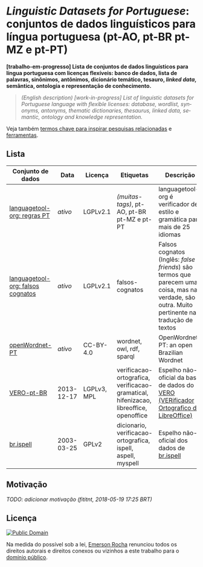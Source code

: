 # _Linguistic Datasets for Portuguese_: conjuntos de dados linguísticos para língua portuguesa (pt-AO, pt-BR pt-MZ e pt-PT)
**[trabalho-em-progresso] Lista de conjuntos de dados linguísticos para língua
portuguesa com licenças flexíveis: banco de dados, lista de palavras, sinônimos,
antônimos, dicionário temático, tesauro, _linked data_, semântica, ontologia e
representação de conhecimento.**

<blockquote><em lang="en">
(English description) [work-in-progress] List of linguistic datasets for Portuguese
language with flexible licenses: database, wordlist, synonyms, antonyms,
thematic dictionaries, thesaurus, linked data, semantic, ontology and
knowledge representation.
</em></blockquote>

Veja também [termos chave para inspirar pesquisas relacionadas](termos-chave.md)
e [ferramentas](ferramentas.md).

## Lista

| Conjunto de dados | Data | Licença | Etiquetas | Descrição |
| --- | --- | --- | --- | --- |
| [languagetool-org: regras PT](https://github.com/languagetool-org/languagetool/tree/master/languagetool-language-modules/pt/src/main/resources/org/languagetool/rules/pt) | _ativo_ | LGPLv2.1 |  _(muitas-tags)_, pt-AO, pt-BR pt-MZ e pt-PT | languagetool-org é verificador de estilo e gramática para mais de 25 idiomas |
| [languagetool-org: falsos cognatos](https://github.com/languagetool-org/languagetool/blob/master/languagetool-core/src/main/resources/org/languagetool/rules/false-friends.xml) | _ativo_ | LGPLv2.1 | falsos-cognatos | Falsos cognatos (Inglês: _false friends_) são termos que parecem uma coisa, mas na verdade, são outra. Muito pertinente na tradução de textos |
| [openWordnet-PT](https://github.com/own-pt/openWordnet-PT) | _ativo_ | CC-BY-4.0 | wordnet, owl, rdf, sparql | OpenWordnet-PT: an open Brazilian Wordnet |
| [VERO-pt-BR](https://github.com/fititnt/VERO-pt-BR_verificador-ortografico-portugues-brasileiro) | 2013-12-17 | LGPLv3, MPL | verificacao-ortografica, verificacao-gramatical, hifenizacao, libreoffice, openoffice | Espelho não-oficial da base de dados do [VERO (VERificador Ortografico do LibreOffice)](https://pt-br.libreoffice.org/projetos/vero) |
| [br.ispell](https://github.com/fititnt/br.ispell) | 2003-03-25 | GPLv2 | dicionario, verificacao-ortografica, ispell, aspell, myspell | Espelho não-oficial dos dados de [br.ispell](https://www.ime.usp.br/~ueda/br.ispell/) |

## Motivação
_TODO: adicionar motivação (fititnt, 2018-05-19 17:25 BRT)_

## Licença
[![Public Domain](https://i.creativecommons.org/p/zero/1.0/88x31.png)](UNLICENSE)

Na medida do possível sob a lei, [Emerson Rocha](https://github.com/fititnt)
renunciou todos os direitos autorais e direitos conexos ou vizinhos a este
trabalho para o [domínio público](UNLICENSE).
